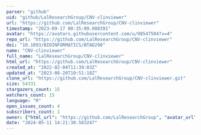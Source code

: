 ```yaml
---
parser: "github"
uid: "github/LalResearchGroup/CNV-clinviewer"
url: "https://github.com/LalResearchGroup/CNV-clinviewer"
timestamp: "2023-09-17 00:35:09.088391"
avatar: "https://avatars.githubusercontent.com/u/98547504?v=4"
repo_url: "https://github.com/LalResearchGroup/CNV-clinviewer"
doi: "10.1093/BIOINFORMATICS/BTAD290"
name: "CNV-clinviewer"
full_name: "LalResearchGroup/CNV-clinviewer"
html_url: "https://github.com/LalResearchGroup/CNV-clinviewer"
created_at: "2022-02-04T11:39:03Z"
updated_at: "2023-08-20T10:51:18Z"
clone_url: "https://github.com/LalResearchGroup/CNV-clinviewer.git"
size: 54331
stargazers_count: 15
watchers_count: 15
language: "R"
open_issues_count: 4
subscribers_count: 1
owner: {"html_url": "https://github.com/LalResearchGroup", "avatar_url": "https://avatars.githubusercontent.com/u/98547504?v=4", "login": "LalResearchGroup", "type": "Organization"}
date: "2024-05-11 14:21:30.583247"
---
```

